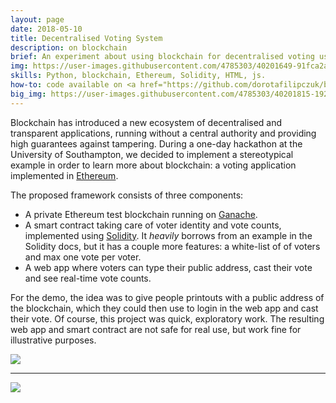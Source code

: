 ```yaml
---
layout: page
date: 2018-05-10
title: Decentralised Voting System
description: on blockchain
brief: An experiment about using blockchain for decentralised voting using the Ethereum. In more detail, white-listed users can vote for one of the candidates using a web app, and a smart contract keeps track of the votes. This was built as part of a one-day <a href="https://www.aic.ecs.soton.ac.uk/" target="_blank">AIC</a> hackathon with several colleagues. 
img: https://user-images.githubusercontent.com/4785303/40201649-91fca2aa-5a17-11e8-84aa-253056b4b917.png
skills: Python, blockchain, Ethereum, Solidity, HTML, js.
how-to: code available on <a href="https://github.com/dorotafilipczuk/blockchain-voting-system" target="_blank">GitHub</a>.
big_img: https://user-images.githubusercontent.com/4785303/40201815-192cff04-5a18-11e8-8fa8-53e81c4631ca.png
---
```


Blockchain has introduced a new ecosystem of decentralised and transparent applications, running without a central authority and providing high guarantees against tampering. During a one-day hackathon at the University of Southampton, we decided to implement a stereotypical example in order to learn more about blockchain: a voting application implemented in  <a href="https://www.ethereum.org/" target="_blank">Ethereum</a>.

The proposed framework consists of three components:
- A private Ethereum test blockchain running on <a href="https://github.com/trufflesuite/ganache" target="_blank">Ganache</a>.
- A smart contract taking care of voter identity and vote counts, implemented using  <a href="https://solidity.readthedocs.io/en/v0.4.24/" target="_blank">Solidity</a>. It *heavily* borrows from an example in the Solidity docs, but it has a couple more features: a white-list of of voters and max one vote per voter.
- A web app where voters can type their public address, cast their vote and see real-time vote counts.

For the demo, the idea was to give people printouts with a public address of the blockchain, which they could then use to login in the web app and cast their vote. Of course, this project was quick, exploratory work. The resulting web app and smart contract are not safe for real use, but work fine for illustrative purposes.

<div class="img_single">
    <img class="col three" src="https://user-images.githubusercontent.com/4785303/40201943-76e3ca9c-5a18-11e8-9f1c-177af60c4726.png"/>
</div>

<hr>

![](https://img.shields.io/badge/License-MIT-yellow.svg)
